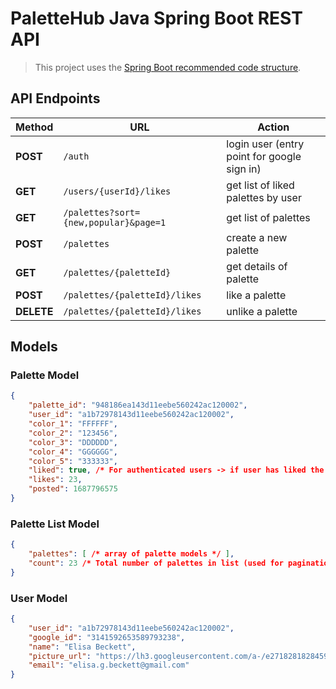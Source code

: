 # **PaletteHub Java Spring Boot REST API**

> This project uses the [Spring Boot recommended code structure](https://docs.spring.io/spring-boot/docs/current/reference/html/using.html#using.structuring-your-code).

## API Endpoints

| Method     | URL                                   | Action                                      |
| ------     | ---                                   | ------                                      |
| **POST**   | `/auth`                               | login user (entry point for google sign in) |
| **GET**    | `/users/{userId}/likes`               | get list of liked palettes by user          |
| **GET**    | `/palettes?sort={new,popular}&page=1` | get list of palettes                        |
| **POST**   | `/palettes`                           | create a new palette                        |
| **GET**    | `/palettes/{paletteId}`               | get details of palette                      |
| **POST**   | `/palettes/{paletteId}/likes`         | like a palette                              |
| **DELETE** | `/palettes/{paletteId}/likes`         | unlike a palette                            |

## Models

### Palette Model

```json
{
    "palette_id": "948186ea143d11eebe560242ac120002",
    "user_id": "a1b72978143d11eebe560242ac120002",
    "color_1": "FFFFFF",
    "color_2": "123456",
    "color_3": "DDDDDD",
    "color_4": "GGGGGG",
    "color_5": "333333",
    "liked": true, /* For authenticated users -> if user has liked the post. */
    "likes": 23,
    "posted": 1687796575
}
```

### Palette List Model
```json
{
    "palettes": [ /* array of palette models */ ],
    "count": 23 /* Total number of palettes in list (used for pagination) */
}
```

### User Model
```json
{
    "user_id": "a1b72978143d11eebe560242ac120002",
    "google_id": "3141592653589793238",
    "name": "Elisa Beckett",
    "picture_url": "https://lh3.googleusercontent.com/a-/e2718281828459045235360uler",
    "email": "elisa.g.beckett@gmail.com"
}
```